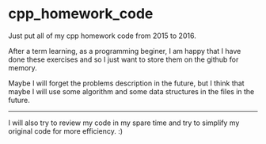 # cpp_homework_code
Just put all of my cpp homework code from 2015 to 2016.

After a term learning, as a programming beginer, I am happy that I have done these exercises and so I just want to store them
on the github for memory.

Maybe I will forget the problems description in the future, but I think that maybe I will use some algorithm and some data
structures in the files in the future.

---

I will also try to review my code in my spare time and try to simplify my original code for more efficiency. :)


